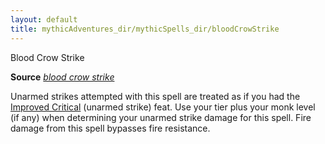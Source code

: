 ```yaml
---
layout: default
title: mythicAdventures_dir/mythicSpells_dir/bloodCrowStrike
---
```

Blood Crow Strike

**Source** [_blood crow strike_](ultimateMagic_dir/spells_dir/bloodCrowStrike#_blood-crow-strike)

Unarmed strikes attempted with this spell are treated as if you had the [Improved Critical](feats#_improved-critical) (unarmed strike) feat. Use your tier plus your monk level (if any) when determining your unarmed strike damage for this spell. Fire damage from this spell bypasses fire resistance.

